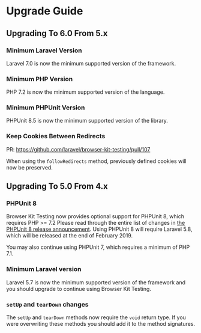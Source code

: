 # Upgrade Guide

## Upgrading To 6.0 From 5.x

### Minimum Laravel Version

Laravel 7.0 is now the minimum supported version of the framework.

### Minimum PHP Version

PHP 7.2 is now the minimum supported version of the language.

### Minimum PHPUnit Version

PHPUnit 8.5 is now the minimum supported version of the library.

### Keep Cookies Between Redirects

PR: https://github.com/laravel/browser-kit-testing/pull/107

When using the `followRedirects` method, previously defined cookies will now be preserved.

## Upgrading To 5.0 From 4.x

### PHPUnit 8

Browser Kit Testing now provides optional support for PHPUnit 8, which requires PHP >= 7.2 Please read through the entire list of changes in [the PHPUnit 8 release announcement](https://phpunit.de/announcements/phpunit-8.html). Using PHPUnit 8 will require Laravel 5.8, which will be released at the end of February 2019.

You may also continue using PHPUnit 7, which requires a minimum of PHP 7.1.

### Minimum Laravel version

Laravel 5.7 is now the minimum supported version of the framework and you should upgrade to continue using Browser Kit Testing.

### `setUp` and `tearDown` changes

The `setUp` and `tearDown` methods now require the `void` return type. If you were overwriting these methods you should add it to the method signatures.
